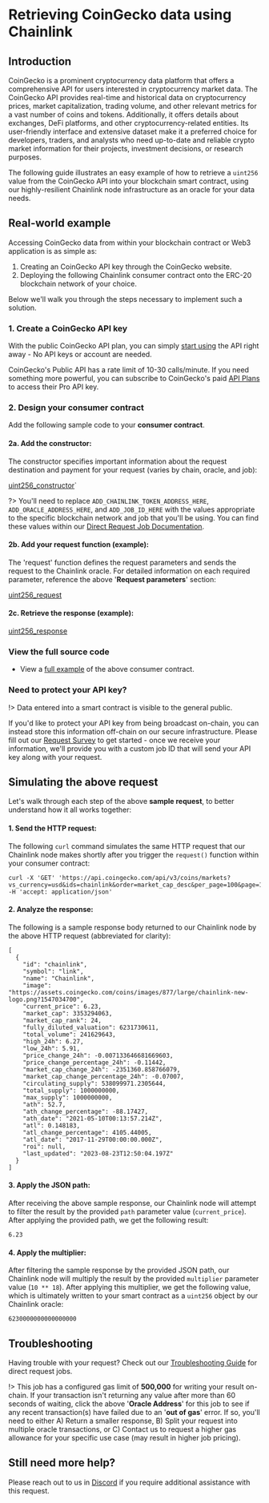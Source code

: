 # Retrieving CoinGecko data using Chainlink

## Introduction

CoinGecko is a prominent cryptocurrency data platform that offers a comprehensive API for users interested in cryptocurrency market data. The CoinGecko API provides real-time and historical data on cryptocurrency prices, market capitalization, trading volume, and other relevant metrics for a vast number of coins and tokens. Additionally, it offers details about exchanges, DeFi platforms, and other cryptocurrency-related entities. Its user-friendly interface and extensive dataset make it a preferred choice for developers, traders, and analysts who need up-to-date and reliable crypto market information for their projects, investment decisions, or research purposes.

The following guide illustrates an easy example of how to retrieve a `uint256` value from the CoinGecko API into your blockchain smart contract, using our highly-resilient Chainlink node infrastructure as an oracle for your data needs.

## Real-world example

Accessing CoinGecko data from within your blockchain contract or Web3 application is as simple as:

1. Creating an CoinGecko API key through the CoinGecko website.
1. Deploying the following Chainlink consumer contract onto the ERC-20 blockchain network of your choice. 

Below we'll walk you through the steps necessary to implement such a solution.

### 1. Create a CoinGecko API key

With the public CoinGecko API plan, you can simply [start using](https://www.coingecko.com/en/api/documentation) the API right away - No API keys or account are needed. 

CoinGecko's Public API has a rate limit of 10-30 calls/minute. If you need something more powerful, you can subscribe to CoinGecko's paid [API Plans](https://www.coingecko.com/en/api/pricing) to access their Pro API key.

### 2. Design your consumer contract

Add the following sample code to your **consumer contract**.

#### 2a. Add the constructor:

The constructor specifies important information about the request destination and payment for your request (varies by chain, oracle, and job): 

[uint256_constructor](/CoinGecko.sol ':include :type=code :fragment=constructor')`

?> You'll need to replace `ADD_CHAINLINK_TOKEN_ADDRESS_HERE`, `ADD_ORACLE_ADDRESS_HERE`, and `ADD_JOB_ID_HERE` with the values appropriate to the specific blockchain network and job that you'll be using. You can find these values within our [Direct Request Job Documentation](/services/direct-request-jobs/Jobs-and-Pricing).

#### 2b. Add your request function (example):
The 'request' function defines the request parameters and sends the request to the Chainlink oracle. For detailed information on each required parameter, reference the above '**Request parameters**' section:

[uint256_request](/CoinGecko.sol ':include :type=code :fragment=request')

#### 2c. Retrieve the response (example):

[uint256_response](/CoinGecko.sol ':include :type=code :fragment=response')

### View the full source code

* View a [full example](https://github.com/LinkWellNodes/Documentation/blob/main/docs/services/direct-request-jobs/examples/coin-price-data/CoinGecko.sol) of the above consumer contract.

### Need to protect your API key?

!> Data entered into a smart contract is visible to the general public.

If you'd like to protect your API key from being broadcast on-chain, you can instead store this information off-chain on our secure infrastructure. Please fill out our [Request Survey](https://linkwellnodes.io/Getting-Started.html) to get started - once we receive your information, we'll provide you with a custom job ID that will send your API key along with your request.

## Simulating the above request

Let's walk through each step of the above **sample request**, to better understand how it all works together:

#### 1. **Send the HTTP request**:

The following `curl` command simulates the same HTTP request that our Chainlink node makes shortly after you trigger the `request()` function within your consumer contract:

```
curl -X 'GET' 'https://api.coingecko.com/api/v3/coins/markets?vs_currency=usd&ids=chainlink&order=market_cap_desc&per_page=100&page=1&sparkline=false&locale=en' -H 'accept: application/json'
```

#### 2. **Analyze the response**:

The following is a sample response body returned to our Chainlink node by the above HTTP request (abbreviated for clarity):

```
[
  {
    "id": "chainlink",
    "symbol": "link",
    "name": "Chainlink",
    "image": "https://assets.coingecko.com/coins/images/877/large/chainlink-new-logo.png?1547034700",
    "current_price": 6.23,
    "market_cap": 3353294063,
    "market_cap_rank": 24,
    "fully_diluted_valuation": 6231730611,
    "total_volume": 241629643,
    "high_24h": 6.27,
    "low_24h": 5.91,
    "price_change_24h": -0.007133646681669603,
    "price_change_percentage_24h": -0.11442,
    "market_cap_change_24h": -2351360.858766079,
    "market_cap_change_percentage_24h": -0.07007,
    "circulating_supply": 538099971.2305644,
    "total_supply": 1000000000,
    "max_supply": 1000000000,
    "ath": 52.7,
    "ath_change_percentage": -88.17427,
    "ath_date": "2021-05-10T00:13:57.214Z",
    "atl": 0.148183,
    "atl_change_percentage": 4105.44005,
    "atl_date": "2017-11-29T00:00:00.000Z",
    "roi": null,
    "last_updated": "2023-08-23T12:50:04.197Z"
  }
]
```

#### 3. **Apply the JSON path**:

After receiving the above sample response, our Chainlink node will attempt to filter the result by the provided `path` parameter value (`current_price`). After applying the provided path, we get the following result:

```
6.23
```

#### 4. **Apply the multiplier**:

After filtering the sample response by the provided JSON path, our Chainlink node will multiply the result by the provided `multiplier` parameter value (`10 ** 18`). After applying this multiplier, we get the following value, which is ultimately written to your smart contract as a `uint256` object by our Chainlink oracle:

```
6230000000000000000
```

## Troubleshooting

Having trouble with your request? Check out our [Troubleshooting Guide](/knowledgebase/Chainlink-Users-FAQ?id=direct-request-job-troubleshooting) for direct request jobs.

!> This job has a configured gas limit of **500,000** for writing your result on-chain. If your transaction isn't returning any value after more than 60 seconds of waiting, click the above '**Oracle Address**' for this job to see if any recent transaction(s) have failed due to an '**out of gas**' error. If so, you'll need to either A) Return a smaller response, B) Split your request into multiple oracle transactions, or C) Contact us to request a higher gas allowance for your specific use case (may result in higher job pricing). 

## Still need more help?

Please reach out to us in [Discord](https://discord.gg/AJ66pRz4) if you require additional assistance with this request.

